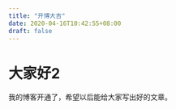 ```yaml
---
title: "开博大吉"
date: 2020-04-16T10:42:55+08:00
draft: false
---
```


# 大家好2

我的博客开通了，希望以后能给大家写出好的文章。
